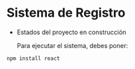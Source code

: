 <h1>Sistema de Registro</h1>

- Estados del proyecto en construcción

  Para ejecutar el sistema, debes poner:

```npm install react```
